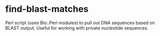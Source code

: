 find-blast-matches
==================

Perl script (uses Bio::Perl modules) to pull out DNA sequences based on BLAST output.  Useful for working with private nucleotide sequences.
